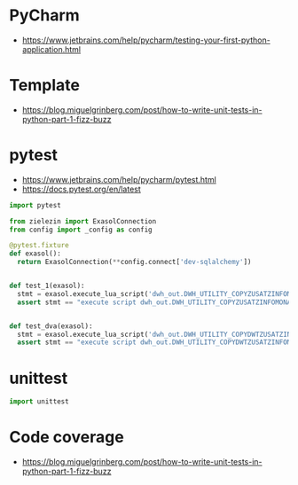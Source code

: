 # PyCharm
* https://www.jetbrains.com/help/pycharm/testing-your-first-python-application.html

# Template
* https://blog.miguelgrinberg.com/post/how-to-write-unit-tests-in-python-part-1-fizz-buzz

# pytest
* https://www.jetbrains.com/help/pycharm/pytest.html
* https://docs.pytest.org/en/latest

```python
import pytest

from zielezin import ExasolConnection
from config import _config as config

@pytest.fixture
def exasol():
  return ExasolConnection(**config.connect['dev-sqlalchemy'])


def test_1(exasol):
  stmt = exasol.execute_lua_script('dwh_out.DWH_UTILITY_COPYZUSATZINFOMONAT', -1, 'FAKT_ZUSATZINFO_AGT', dryrun=True)
  assert stmt == "execute script dwh_out.DWH_UTILITY_COPYZUSATZINFOMONAT (-1, 'FAKT_ZUSATZINFO_AGT') with output;"


def test_dva(exasol):
  stmt = exasol.execute_lua_script('dwh_out.DWH_UTILITY_COPYDWTZUSATZINFOMONAT','-1', dryrun=True)
  assert stmt == "execute script dwh_out.DWH_UTILITY_COPYDWTZUSATZINFOMONAT ('-1') with output;"
```

# unittest
```python
import unittest


```

# Code coverage
* https://blog.miguelgrinberg.com/post/how-to-write-unit-tests-in-python-part-1-fizz-buzz
